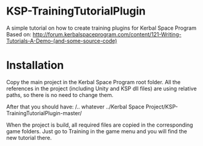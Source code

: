 KSP-TrainingTutorialPlugin
==========================

A simple tutorial on how to create training plugins for Kerbal Space Program
Based on: http://forum.kerbalspaceprogram.com/content/121-Writing-Tutorials-A-Demo-(and-some-source-code)

Installation
============

Copy the main project in the Kerbal Space Program root folder. All the references in the project (including Unity and KSP dll files) are using relative paths, so there is no need to change them. 

After that you should have: /.. whatever ../Kerbal Space Project/KSP-TrainingTutorialPlugin-master/

When the project is build, all required files are copied in the corresponding game folders. Just go to Training in the game menu and you will find the new tutorial there.
